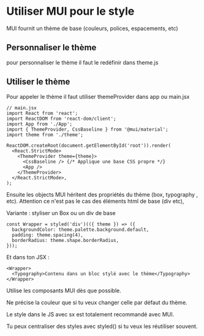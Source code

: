# Utiliser MUI pour le style

MUI fournit un thème de base (couleurs, polices, espacements, etc)

## Personnaliser le thème

pour personnaliser le thème il faut le redéfinir dans theme.js

## Utiliser le thème

Pour appeler le thème il faut utiliser themeProvider dans app ou main.jsx

```
// main.jsx
import React from 'react';
import ReactDOM from 'react-dom/client';
import App from './App';
import { ThemeProvider, CssBaseline } from '@mui/material';
import theme from './theme';

ReactDOM.createRoot(document.getElementById('root')).render(
  <React.StrictMode>
    <ThemeProvider theme={theme}>
      <CssBaseline /> {/* Applique une base CSS propre */}
      <App />
    </ThemeProvider>
  </React.StrictMode>,
);
```

Ensuite les objects MUI héritent des propriétés du thème (box, typography , etc). Attention ce n'est pas le cas des éléments html de base (div etc),

Variante : styliser un Box ou un div de base

```
const Wrapper = styled('div')(({ theme }) => ({
  backgroundColor: theme.palette.background.default,
  padding: theme.spacing(4),
  borderRadius: theme.shape.borderRadius,
}));
```

Et dans ton JSX :

```
<Wrapper>
  <Typography>Contenu dans un bloc stylé avec le thème</Typography>
</Wrapper>
```

Utilise les composants MUI dès que possible.

Ne précise la couleur que si tu veux changer celle par défaut du thème.

Le style dans le JS avec sx est totalement recommandé avec MUI.

Tu peux centraliser des styles avec styled() si tu veux les réutiliser souvent.
